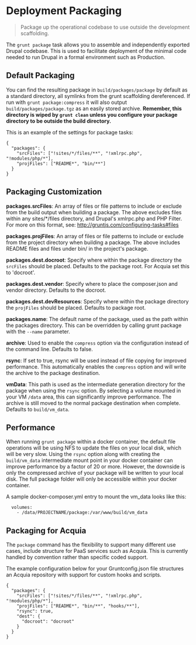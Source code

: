 # Deployment Packaging

> Package up the operational codebase to use outside the development scaffolding.

The `grunt package` task allows you to assemble and independently exported
Drupal codebase. This is used to facilitate deployment of the minimal code
needed to run Drupal in a formal environment such as Production.

## Default Packaging

You can find the resulting package in `build/packages/package` by default as a
standard directory, all symlinks from the grunt scaffolding dereferenced. If
run with `grunt package:compress` it will also output
`build/packages/package.tgz` as an easily stored archive. **Remember, this
directory is wiped by `grunt clean` unless you configure your package directory
to be outside the build directory.**

This is an example of the settings for package tasks:

```
{
  "packages": {
    "srcFiles": ["!sites/*/files/**", "!xmlrpc.php", "!modules/php/*"],
    "projFiles": ["README*", "bin/**"]
  }
}
```

## Packaging Customization

**packages.srcFiles**: An array of files or file patterns to include or exclude
from the build output when building a package. The above excludes files within
any sites/*/files directory, and Drupal's xmlrpc.php and PHP Filter. For more on
this format, see: http://gruntjs.com/configuring-tasks#files

**packages.projFiles**: An array of files or file patterns to include or exclude
from the project directory when building a package. The above includes README
files and files under bin/ in the project's package.

**packages.dest.docroot**: Specify where within the package directory the
`srcFiles` should be placed. Defaults to the package root. For Acquia set this
to 'docroot'.

**packages.dest.vendor**: Specify where to place the composer.json and vendor
directory.  Defaults to the docroot.

**packages.dest.devResources**: Specify where within the package directory the
`projFiles` should be placed. Defaults to package root.

**packages.name**: The default name of the package, used as the path within the
packages directory. This can be overridden by calling grunt package with the
`--name` parameter.

**archive**: Used to enable the `compress` option via the configuration instead
of the command line. Defaults to false.

**rsync**: If set to true, rsync will be used instead of file copying for
improved performance. This automatically enables the `compress` option and will
write the archive to the package destination.

**vmData**: This path is used as the intermediate generation directory for the
package when using the `rsync` option. By selecting a volume mounted in your
VM `/data` area, this can significantly improve performance. The archive is
still moved to the normal package destination when complete.  Defaults to
`build/vm_data`.

## Performance

When running `grunt package` within a docker container, the default file
operations will be using NFS to update the files on your local disk, which will
be very slow. Using the `rsync` option along with creating the `build/vm_data`
intermediate mount point in your docker container can improve performance by
a factor of 20 or more. However, the downside is only the compressed archive of
your package will be written to your local disk. The full package folder will
only be accessible within your docker container.

A sample docker-composer.yml entry to mount the vm_data looks like this:
```
  volumes:
    - /data/PROJECTNAME/package:/var/www/build/vm_data
```

## Packaging for Acquia

The `package` command has the flexibility to support many different use cases,
include structure for PaaS services such as Acquia. This is currently handled
by convention rather than specific coded support.

The example configuration below for your Gruntconfig.json file structures an
Acquia repository with support for custom hooks and scripts.

```
{
  "packages": {
    "srcFiles": ["!sites/*/files/**", "!xmlrpc.php", "!modules/php/*"],
    "projFiles": ["README*", "bin/**", "hooks/**"],
    "rsync": true,
    "dest": {
      "docroot": "docroot"
    }
  }
}
```
